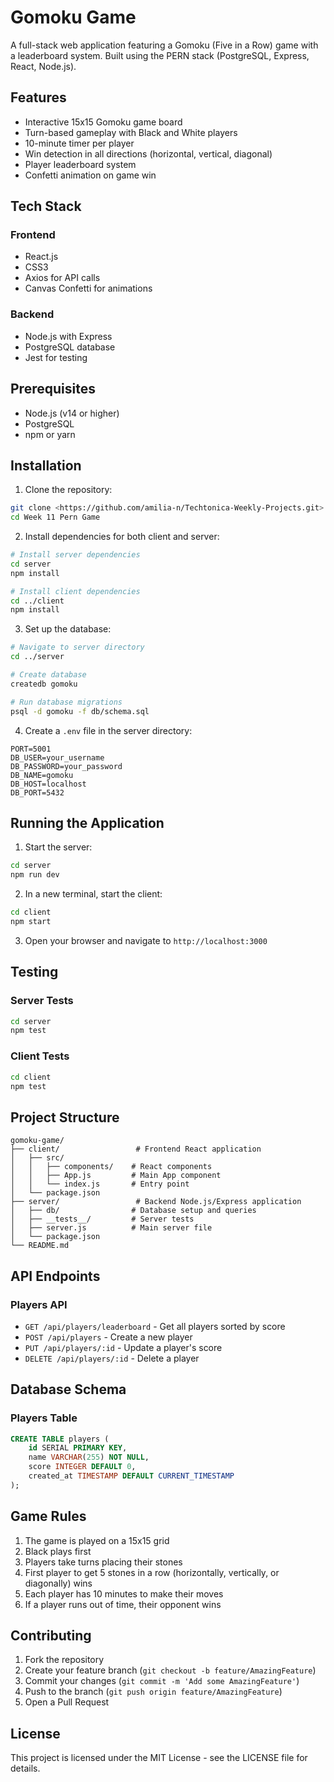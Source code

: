 # Gomoku Game

A full-stack web application featuring a Gomoku (Five in a Row) game with a leaderboard system. 
Built using the PERN stack (PostgreSQL, Express, React, Node.js).

## Features

- Interactive 15x15 Gomoku game board
- Turn-based gameplay with Black and White players
- 10-minute timer per player
- Win detection in all directions (horizontal, vertical, diagonal)
- Player leaderboard system
- Confetti animation on game win

## Tech Stack

### Frontend
- React.js
- CSS3
- Axios for API calls
- Canvas Confetti for animations

### Backend
- Node.js with Express
- PostgreSQL database
- Jest for testing

## Prerequisites

- Node.js (v14 or higher)
- PostgreSQL
- npm or yarn

## Installation

1. Clone the repository:
```bash
git clone <https://github.com/amilia-n/Techtonica-Weekly-Projects.git>
cd Week 11 Pern Game
```

2. Install dependencies for both client and server:
```bash
# Install server dependencies
cd server
npm install

# Install client dependencies
cd ../client
npm install
```

3. Set up the database:
```bash
# Navigate to server directory
cd ../server

# Create database
createdb gomoku

# Run database migrations
psql -d gomoku -f db/schema.sql
```

4. Create a `.env` file in the server directory:
```env
PORT=5001
DB_USER=your_username
DB_PASSWORD=your_password
DB_NAME=gomoku
DB_HOST=localhost
DB_PORT=5432
```

## Running the Application

1. Start the server:
```bash
cd server
npm run dev
```

2. In a new terminal, start the client:
```bash
cd client
npm start
```

3. Open your browser and navigate to `http://localhost:3000`

## Testing

### Server Tests
```bash
cd server
npm test
```

### Client Tests
```bash
cd client
npm test
```

## Project Structure

```
gomoku-game/
├── client/                 # Frontend React application
│   ├── src/
│   │   ├── components/    # React components
│   │   ├── App.js         # Main App component
│   │   └── index.js       # Entry point
│   └── package.json
├── server/                 # Backend Node.js/Express application
│   ├── db/                # Database setup and queries
│   ├── __tests__/         # Server tests
│   ├── server.js          # Main server file
│   └── package.json
└── README.md
```

## API Endpoints

### Players API
- `GET /api/players/leaderboard` - Get all players sorted by score
- `POST /api/players` - Create a new player
- `PUT /api/players/:id` - Update a player's score
- `DELETE /api/players/:id` - Delete a player

## Database Schema

### Players Table
```sql
CREATE TABLE players (
    id SERIAL PRIMARY KEY,
    name VARCHAR(255) NOT NULL,
    score INTEGER DEFAULT 0,
    created_at TIMESTAMP DEFAULT CURRENT_TIMESTAMP
);
```


## Game Rules

1. The game is played on a 15x15 grid
2. Black plays first
3. Players take turns placing their stones
4. First player to get 5 stones in a row (horizontally, vertically, or diagonally) wins
5. Each player has 10 minutes to make their moves
6. If a player runs out of time, their opponent wins

## Contributing

1. Fork the repository
2. Create your feature branch (`git checkout -b feature/AmazingFeature`)
3. Commit your changes (`git commit -m 'Add some AmazingFeature'`)
4. Push to the branch (`git push origin feature/AmazingFeature`)
5. Open a Pull Request

## License

This project is licensed under the MIT License - see the LICENSE file for details.
